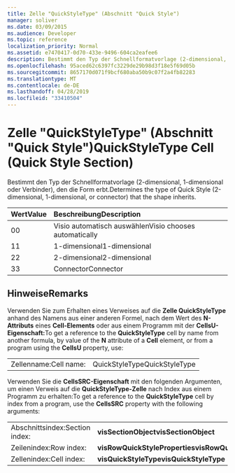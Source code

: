 ```yaml
---
title: Zelle "QuickStyleType" (Abschnitt "Quick Style")
manager: soliver
ms.date: 03/09/2015
ms.audience: Developer
ms.topic: reference
localization_priority: Normal
ms.assetid: e7470417-0d70-433e-9496-604ca2eafee6
description: Bestimmt den Typ der Schnellformatvorlage (2-dimensional, 1-dimensional oder Verbinder), den die Form erbt.
ms.openlocfilehash: 95aced62c6397fc3229de29b98d3f18e5f69d05b
ms.sourcegitcommit: 8657170d071f9bcf680aba50b9c07f2a4fb82283
ms.translationtype: MT
ms.contentlocale: de-DE
ms.lasthandoff: 04/28/2019
ms.locfileid: "33410504"
---
```

# <a name="quickstyletype-cell-quick-style-section"></a><span data-ttu-id="5073d-103">Zelle "QuickStyleType" (Abschnitt "Quick Style")</span><span class="sxs-lookup"><span data-stu-id="5073d-103">QuickStyleType Cell (Quick Style Section)</span></span>

<span data-ttu-id="5073d-104">Bestimmt den Typ der Schnellformatvorlage (2-dimensional, 1-dimensional oder Verbinder), den die Form erbt.</span><span class="sxs-lookup"><span data-stu-id="5073d-104">Determines the type of Quick Style (2-dimensional, 1-dimensional, or connector) that the shape inherits.</span></span> 
  
|<span data-ttu-id="5073d-105">**Wert**</span><span class="sxs-lookup"><span data-stu-id="5073d-105">**Value**</span></span>|<span data-ttu-id="5073d-106">**Beschreibung**</span><span class="sxs-lookup"><span data-stu-id="5073d-106">**Description**</span></span>|
|:-----|:-----|
|<span data-ttu-id="5073d-107">0</span><span class="sxs-lookup"><span data-stu-id="5073d-107">0</span></span>  <br/> |<span data-ttu-id="5073d-108">Visio automatisch auswählen</span><span class="sxs-lookup"><span data-stu-id="5073d-108">Visio chooses automatically</span></span>  <br/> |
|<span data-ttu-id="5073d-109">1</span><span class="sxs-lookup"><span data-stu-id="5073d-109">1</span></span>  <br/> |<span data-ttu-id="5073d-110">1-dimensional</span><span class="sxs-lookup"><span data-stu-id="5073d-110">1-dimensional</span></span>  <br/> |
|<span data-ttu-id="5073d-111">2</span><span class="sxs-lookup"><span data-stu-id="5073d-111">2</span></span>  <br/> |<span data-ttu-id="5073d-112">2-dimensional</span><span class="sxs-lookup"><span data-stu-id="5073d-112">2-dimensional</span></span>  <br/> |
|<span data-ttu-id="5073d-113">3</span><span class="sxs-lookup"><span data-stu-id="5073d-113">3</span></span>  <br/> |<span data-ttu-id="5073d-114">Connector</span><span class="sxs-lookup"><span data-stu-id="5073d-114">Connector</span></span>  <br/> |
   
## <a name="remarks"></a><span data-ttu-id="5073d-115">Hinweise</span><span class="sxs-lookup"><span data-stu-id="5073d-115">Remarks</span></span>

<span data-ttu-id="5073d-116">Verwenden Sie zum Erhalten eines Verweises auf die **Zelle QuickStyleType** anhand des Namens aus einer anderen Formel, nach dem Wert des **N-Attributs** eines **Cell-Elements** oder aus einem Programm mit der **CellsU-Eigenschaft:**</span><span class="sxs-lookup"><span data-stu-id="5073d-116">To get a reference to the **QuickStyleType** cell by name from another formula, by value of the **N** attribute of a **Cell** element, or from a program using the **CellsU** property, use:</span></span> 
  
|||
|:-----|:-----|
| <span data-ttu-id="5073d-117">Zellenname:</span><span class="sxs-lookup"><span data-stu-id="5073d-117">Cell name:</span></span>  <br/> | <span data-ttu-id="5073d-118">QuickStyleType</span><span class="sxs-lookup"><span data-stu-id="5073d-118">QuickStyleType</span></span>  <br/> |
   
<span data-ttu-id="5073d-119">Verwenden Sie die **CellsSRC-Eigenschaft** mit den folgenden Argumenten, um einen Verweis auf die **QuickStyleType-Zelle** nach Index aus einem Programm zu erhalten:</span><span class="sxs-lookup"><span data-stu-id="5073d-119">To get a reference to the **QuickStyleType** cell by index from a program, use the **CellsSRC** property with the following arguments:</span></span> 
  
|||
|:-----|:-----|
| <span data-ttu-id="5073d-120">Abschnittsindex:</span><span class="sxs-lookup"><span data-stu-id="5073d-120">Section index:</span></span>  <br/> |<span data-ttu-id="5073d-121">**visSectionObject**</span><span class="sxs-lookup"><span data-stu-id="5073d-121">**visSectionObject**</span></span> <br/> |
| <span data-ttu-id="5073d-122">Zeilenindex:</span><span class="sxs-lookup"><span data-stu-id="5073d-122">Row index:</span></span>  <br/> |<span data-ttu-id="5073d-123">**visRowQuickStyleProperties**</span><span class="sxs-lookup"><span data-stu-id="5073d-123">**visRowQuickStyleProperties**</span></span> <br/> |
| <span data-ttu-id="5073d-124">Zellenindex:</span><span class="sxs-lookup"><span data-stu-id="5073d-124">Cell index:</span></span>  <br/> |<span data-ttu-id="5073d-125">**visQuickStyleType**</span><span class="sxs-lookup"><span data-stu-id="5073d-125">**visQuickStyleType**</span></span> <br/> |
   


